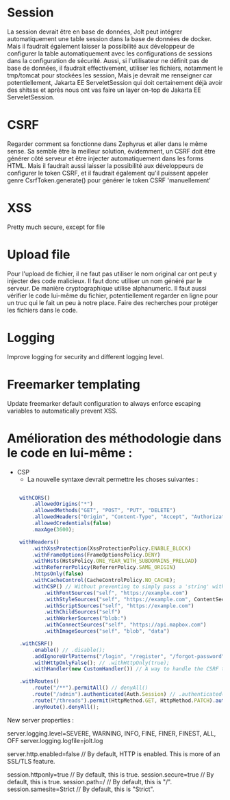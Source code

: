 # Session

La session devrait être en base de données, Jolt peut intégrer automatiquement une table session dans la base de données de docker. Mais il faudrait également laisser la possibilité aux développeur de configurer la table automatiquement avec les configurations de sessions dans la configuration de sécurité. Aussi, si l'utilisateur ne définit pas de base de données, il faudrait effectivement, utiliser les fichiers, notamment le tmp/tomcat pour stockées les session, Mais je devrait me renseigner car potentiellement, Jakarta EE ServeletSession qui doit certainement déjà avoir des shitsss et après nous ont vas faire un layer on-top de Jakarta EE ServeletSession.


# CSRF

Regarder comment sa fonctionne dans Zephyrus et aller dans le même sense. Sa semble être la meilleur solution, évidemment, un CSRF doit être générer côté serveur et être injecter automatiquement dans les forms HTML. Mais il faudrait aussi laisser la possibilité aux développeurs de configurer le token CSRF, et il faudrait également qu'il puissent appeler genre CsrfToken.generate() pour générer le token CSRF 'manuellement'

# XSS

Pretty much secure, except for file

# Upload file

Pour l'upload de fichier, il ne faut pas utiliser le nom original car ont peut y injecter des code malicieux. Il faut donc utiliser un nom généré par le serveur. De manière cryptographique utilise alphanumeric. Il faut aussi vérifier le code lui-même du fichier, potentiellement regarder en ligne pour un truc qui le fait un peu à notre place.
Faire des recherches pour protéger les fichiers dans le code.

# Logging

Improve logging for security and different logging level.

# Freemarker templating

Update freemarker default configuration to always enforce escaping variables to automatically prevent XSS.

# Amélioration des méthodologie dans le code en lui-même : 

- CSP
    - La nouvelle syntaxe devrait permettre les choses suivantes : 
```js

    withCORS()
        .allowedOrigins("*")
        .allowedMethods("GET", "POST", "PUT", "DELETE")
        .allowedHeaders("Origin", "Content-Type", "Accept", "Authorization")
        .allowedCredentials(false)
        .maxAge(3600);

    withHeaders()
        .withXssProtection(XssProtectionPolicy.ENABLE_BLOCK)
        .withFrameOptions(FrameOptionsPolicy.DENY)
        .withHsts(HstsPolicy.ONE_YEAR_WITH_SUBDOMAINS_PRELOAD)
        .withReferrerPolicy(ReferrerPolicy.SAME_ORIGIN)
        .httpsOnly(false)
        .withCacheControl(CacheControlPolicy.NO_CACHE);
        .withCSP() // Without preventing to simply pass a 'string' withCSP (string)
            .withFontSources("self", "https://example.com")
            .withStyleSources("self", "https://example.com", ContentSecurityPolicy.UNSAFE_INLINE)
            .withScriptSources("self", "https://example.com")
            .withChildSources("self")
            .withWorkerSources("blob:")
            .withConnectSources("self", "https://api.mapbox.com")
            .withImageSources("self", "blob", "data")

    .withCSRF()
        .enable() // .disable();
        .addIgnoreUrlPatterns("/login", "/register", "/forgot-password", "/reset-password");
        .withHttpOnlyFalse(); // .withHttpOnly(true);
        .withHandler(new CustomHandler()) // A way to handle the CSRF token.

    .withRoutes()
        .route("/**").permitAll() // denyAll()
        .route("/admin").authenticated(Auth.Session) // .authenticated(Auth.JWT), .authenticated(new CustomAuth());
        .route("/threads").permit(HttpMethod.GET, HttpMethod.PATCH).authenticated(Auth.Session)
        .anyRoute().denyAll();
```



New server properties : 

server.logging.level=SEVERE, WARNING, INFO, FINE, FINER, FINEST, ALL, OFF
server.logging.logfile=jolt.log

server.http.enabled=false // By default, HTTP is enabled. This is more of an SSL/TLS feature.

session.httponly=true // By default, this is true.
session.secure=true // By default, this is true.
session.path=/ // By default, this is "/".
session.samesite=Strict // By default, this is "Strict".